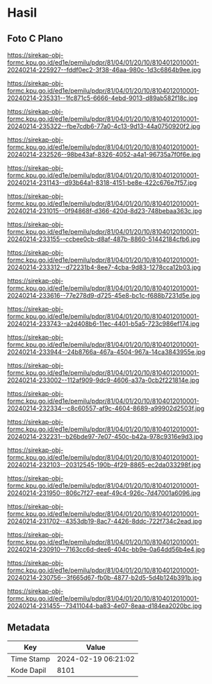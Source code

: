 # Hasil

## Foto C Plano

https://sirekap-obj-formc.kpu.go.id/ed1e/pemilu/pdpr/81/04/01/20/10/8104012010001-20240214-225927--fddf0ec2-3f38-46aa-980c-1d3c6864b9ee.jpg

https://sirekap-obj-formc.kpu.go.id/ed1e/pemilu/pdpr/81/04/01/20/10/8104012010001-20240214-235331--1fc871c5-6666-4ebd-9013-d89ab582f18c.jpg

https://sirekap-obj-formc.kpu.go.id/ed1e/pemilu/pdpr/81/04/01/20/10/8104012010001-20240214-235322--fbe7cdb6-77a0-4c13-9d13-44a0750920f2.jpg

https://sirekap-obj-formc.kpu.go.id/ed1e/pemilu/pdpr/81/04/01/20/10/8104012010001-20240214-232526--98be43af-8326-4052-a4a1-96735a7f0f6e.jpg

https://sirekap-obj-formc.kpu.go.id/ed1e/pemilu/pdpr/81/04/01/20/10/8104012010001-20240214-231143--d93b64a1-8318-4151-be8e-422c676e7f57.jpg

https://sirekap-obj-formc.kpu.go.id/ed1e/pemilu/pdpr/81/04/01/20/10/8104012010001-20240214-231015--0f94868f-d366-420d-8d23-748bebaa363c.jpg

https://sirekap-obj-formc.kpu.go.id/ed1e/pemilu/pdpr/81/04/01/20/10/8104012010001-20240214-233155--ccbee0cb-d8af-487b-8860-51442184cfb6.jpg

https://sirekap-obj-formc.kpu.go.id/ed1e/pemilu/pdpr/81/04/01/20/10/8104012010001-20240214-233312--d72231b4-8ee7-4cba-9d83-1278cca12b03.jpg

https://sirekap-obj-formc.kpu.go.id/ed1e/pemilu/pdpr/81/04/01/20/10/8104012010001-20240214-233616--77e278d9-d725-45e8-bc1c-f688b7231d5e.jpg

https://sirekap-obj-formc.kpu.go.id/ed1e/pemilu/pdpr/81/04/01/20/10/8104012010001-20240214-233743--a2d408b6-11ec-4401-b5a5-723c986ef174.jpg

https://sirekap-obj-formc.kpu.go.id/ed1e/pemilu/pdpr/81/04/01/20/10/8104012010001-20240214-233944--24b8766a-467a-4504-967a-14ca3843955e.jpg

https://sirekap-obj-formc.kpu.go.id/ed1e/pemilu/pdpr/81/04/01/20/10/8104012010001-20240214-233002--112af909-9dc9-4606-a37a-0cb2f221814e.jpg

https://sirekap-obj-formc.kpu.go.id/ed1e/pemilu/pdpr/81/04/01/20/10/8104012010001-20240214-232334--c8c60557-af9c-4604-8689-a99902d2503f.jpg

https://sirekap-obj-formc.kpu.go.id/ed1e/pemilu/pdpr/81/04/01/20/10/8104012010001-20240214-232231--b26bde97-7e07-450c-b42a-978c9316e9d3.jpg

https://sirekap-obj-formc.kpu.go.id/ed1e/pemilu/pdpr/81/04/01/20/10/8104012010001-20240214-232103--20312545-190b-4f29-8865-ec2da033298f.jpg

https://sirekap-obj-formc.kpu.go.id/ed1e/pemilu/pdpr/81/04/01/20/10/8104012010001-20240214-231950--806c7f27-eeaf-49c4-926c-7d47001a6096.jpg

https://sirekap-obj-formc.kpu.go.id/ed1e/pemilu/pdpr/81/04/01/20/10/8104012010001-20240214-231702--4353db19-8ac7-4426-8ddc-722f734c2ead.jpg

https://sirekap-obj-formc.kpu.go.id/ed1e/pemilu/pdpr/81/04/01/20/10/8104012010001-20240214-230910--7163cc6d-dee6-404c-bb9e-0a64dd56b4e4.jpg

https://sirekap-obj-formc.kpu.go.id/ed1e/pemilu/pdpr/81/04/01/20/10/8104012010001-20240214-230756--3f665d67-fb0b-4877-b2d5-5d4b124b391b.jpg

https://sirekap-obj-formc.kpu.go.id/ed1e/pemilu/pdpr/81/04/01/20/10/8104012010001-20240214-231455--73411044-ba83-4e07-8eaa-d184ea2020bc.jpg


## Metadata

| Key        | Value               |
| ---------- | ------------------- |
| Time Stamp | 2024-02-19 06:21:02 |
| Kode Dapil | 8101                |



